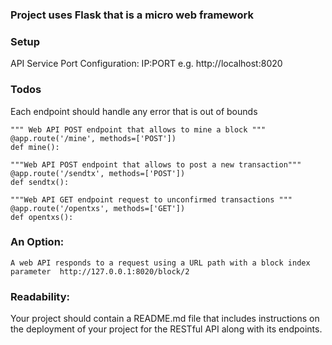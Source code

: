 ### Project uses Flask that is a micro web framework

### Setup 
API Service Port Configuration:
IP:PORT e.g. http://localhost:8020


### Todos
Each endpoint should handle any error that is out of bounds

    """ Web API POST endpoint that allows to mine a block """
    @app.route('/mine', methods=['POST'])
    def mine():

    """Web API POST endpoint that allows to post a new transaction"""
    @app.route('/sendtx', methods=['POST'])
    def sendtx():

    """Web API GET endpoint request to unconfirmed transactions """
    @app.route('/opentxs', methods=['GET'])
    def opentxs():


### An Option:
    A web API responds to a request using a URL path with a block index parameter  http://127.0.0.1:8020/block/2  


### Readability:
Your project should contain a README.md file that includes instructions on the deployment of your project for the RESTful API along with its endpoints.


